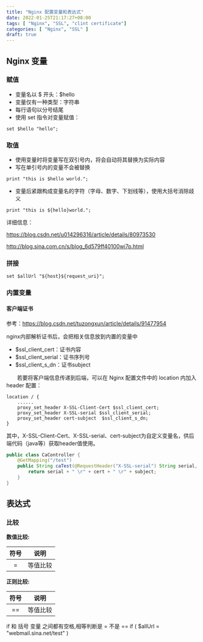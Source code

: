 ```yaml
---
title: "Nginx 配置变量和表达式"
date: 2022-01-25T21:17:27+08:00
tags: [ "Nginx", "SSL", "clint certificate"]
categories: [ "Nginx", "SSL" ]
draft: true
---
```


## Nginx 变量

### 赋值

- 变量名以 $ 开头：$hello
- 变量仅有一种类型：字符串
- 每行语句以分号结尾
- 使用 set 指令对变量赋值：

```nginx
set $hello "hello";
```

### 取值

- 使用变量时将变量写在双引号内，将会自动将其替换为实际内容
- 写在单引号内的变量不会被替换

```nginx
print "this is $hello world.";
```

- 变量后紧跟构成变量名的字符（字母、数字、下划线等），使用大括号消除歧义

```nginx
print "this is ${hello}world.";
```

详细信息：

<https://blog.csdn.net/u014296316/article/details/80973530>

<http://blog.sina.com.cn/s/blog_6d579ff40100wi7p.html>

### 拼接

```nginx
set $allUrl "${host}${request_uri}";
```

### 内置变量

#### 客户端证书

参考：<https://blog.csdn.net/tuzongxun/article/details/91477954>

nginx内部解析证书后，会把相关信息放到内置的变量中

- $ssl_client_cert：证书内容
- $ssl_client_serial：证书序列号
- $ssl_client_s_dn：证书subject

&emsp;&emsp;若要将客户端信息传递到后端，可以在 Nginx 配置文件中的 location 内加入 header 配置：

```nginx
location / {
    ......
    proxy_set_header X-SSL-Client-Cert $ssl_client_cert;
    proxy_set_header X-SSL-serial $ssl_client_serial;
    proxy_set_header cert-subject  $ssl_client_s_dn;
}
```

其中，X-SSL-Client-Cert、X-SSL-serial、cert-subject为自定义变量名，供后端代码（java等）获取header值使用。

```java
public class CaController {
    @GetMapping("/test")
    public String caTest(@RequestHeader("X-SSL-serial") String serial, @RequestHeader("X-SSL-Client-Cert") String cert, @RequestHeader("cert-subject") String subject) {
        return serial + " \r" + cert + " \r" + subject;
    }
}
```

## 表达式

### 比较

**数值比较:**

|  符号  |  说明   |
| :----: | :----: |
| = | 等值比较 |

**正则比较:**

|  符号  |  说明   |
| :----: | :----: |
| == | 等值比较 |

if 和 括号 变量 之间都有空格,相等判断是 = 不是 ==
if ( $allUrl = "webmail.sina.net/test" )